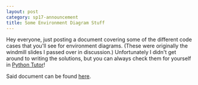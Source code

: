 ```yaml
---
layout: post
category: sp17-announcement
title: Some Environment Diagram Stuff
---
```


Hey everyone, just posting a document covering some of the different code cases that you'll see for environment diagrams. (These were originally the windmill slides I passed over in discussion.) Unfortunately I didn't get around to writing the solutions, but you can always check them for yourself in [Python Tutor](http://pythontutor.com/composingprograms.html#mode=edit)!

Said document can be found [here](https://docs.google.com/document/d/1MAUC6UrYoSkaAI8S6YLXCNnsWJYAsjQvBLG_yQbhqVM/edit?usp=sharing).
